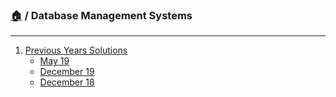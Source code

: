 ### [🏠](/) / Database Management Systems

<hr />

1. [Previous Years Solutions](/s/dbms/previous-years/)
    * [May 19](/s/dbms/previous-years/may-19/)
    * [December 19](/s/dbms/previous-years/dec-19/)
    * [December 18](/s/dbms/previous-years/dec-18/)
